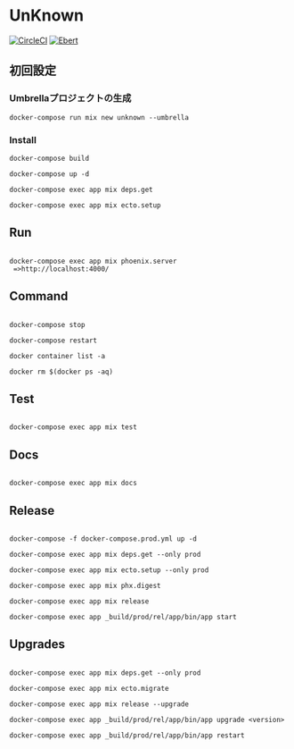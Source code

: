 # UnKnown

[![CircleCI](https://circleci.com/gh/sumiyoshi/unknown.svg?style=svg)](https://circleci.com/gh/sumiyoshi/unknown)
[![Ebert](https://ebertapp.io/github/su-mi-lab/unknown.svg)](https://ebertapp.io/github/su-mi-lab/unknown)

## 初回設定

### Umbrellaプロジェクトの生成

```
docker-compose run mix new unknown --umbrella
```

### Install

```
docker-compose build

docker-compose up -d

docker-compose exec app mix deps.get

docker-compose exec app mix ecto.setup
```

## Run

```

docker-compose exec app mix phoenix.server
 =>http://localhost:4000/

```

## Command

```

docker-compose stop

docker-compose restart

docker container list -a

docker rm $(docker ps -aq)

```

## Test

```

docker-compose exec app mix test

```

## Docs

```

docker-compose exec app mix docs

```

## Release

```

docker-compose -f docker-compose.prod.yml up -d

docker-compose exec app mix deps.get --only prod

docker-compose exec app mix ecto.setup --only prod

docker-compose exec app mix phx.digest

docker-compose exec app mix release

docker-compose exec app _build/prod/rel/app/bin/app start

```

## Upgrades

```

docker-compose exec app mix deps.get --only prod

docker-compose exec app mix ecto.migrate

docker-compose exec app mix release --upgrade

docker-compose exec app _build/prod/rel/app/bin/app upgrade <version>

docker-compose exec app _build/prod/rel/app/bin/app restart

```
